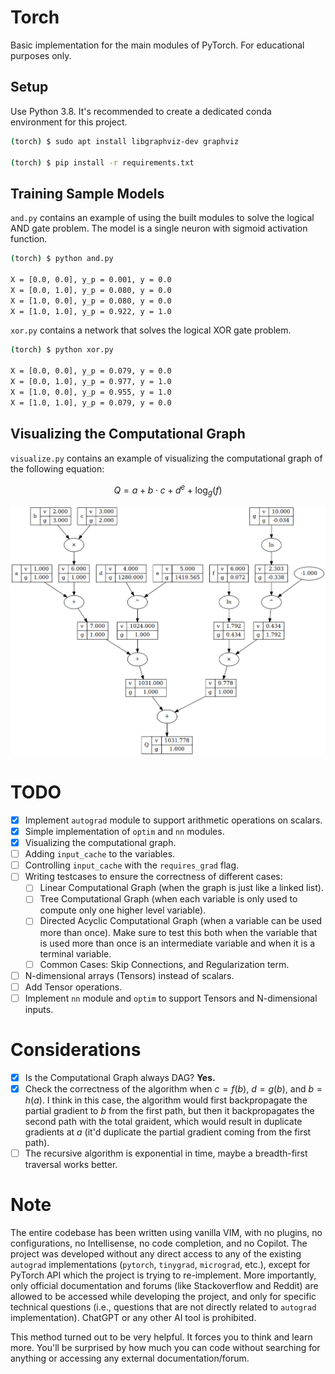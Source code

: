 # Torch

Basic implementation for the main modules of PyTorch. For educational purposes only. 

## Setup

Use Python 3.8. It's recommended to create a dedicated conda environment for this project.

```bash
(torch) $ sudo apt install libgraphviz-dev graphviz

(torch) $ pip install -r requirements.txt
```

## Training Sample Models

`and.py` contains an example of using the built modules to solve the logical AND gate problem. The model is a single neuron with sigmoid activation function.

```bash
(torch) $ python and.py

X = [0.0, 0.0], y_p = 0.001, y = 0.0
X = [0.0, 1.0], y_p = 0.080, y = 0.0
X = [1.0, 0.0], y_p = 0.080, y = 0.0
X = [1.0, 1.0], y_p = 0.922, y = 1.0

```

`xor.py` contains a network that solves the logical XOR gate problem.

```bash
(torch) $ python xor.py

X = [0.0, 0.0], y_p = 0.079, y = 0.0
X = [0.0, 1.0], y_p = 0.977, y = 1.0
X = [1.0, 0.0], y_p = 0.955, y = 1.0
X = [1.0, 1.0], y_p = 0.079, y = 0.0

```

## Visualizing the Computational Graph

`visualize.py` contains an example of visualizing the computational graph of the following equation:

$$Q = a + b \cdot c + d ^ e + \log_{g}(f)$$

![Computational Graph](graph.png)

# TODO

- [x] Implement `autograd` module to support arithmetic operations on scalars.
- [x] Simple implementation of `optim` and `nn` modules.
- [x] Visualizing the computational graph.
- [ ] Adding `input_cache` to the variables.
- [ ] Controlling `input_cache` with the `requires_grad` flag.
- [ ] Writing testcases to ensure the correctness of different cases:
	- [ ] Linear Computational Graph (when the graph is just like a linked list).
	- [ ] Tree Computational Graph (when each variable is only used to compute only one higher level variable).
	- [ ] Directed Acyclic Computational Graph (when a variable can be used more than once). Make sure to test this both when the variable that is used more than once is an intermediate variable and when it is a terminal variable.
	- [ ] Common Cases: Skip Connections, and Regularization term.
- [ ] N-dimensional arrays (Tensors) instead of scalars.
- [ ] Add Tensor operations.
- [ ] Implement `nn` module and `optim` to support Tensors and N-dimensional inputs.

# Considerations

- [x] Is the Computational Graph always DAG? **Yes.**
- [x] Check the correctness of the algorithm when $c = f(b)$, $d = g(b)$, and $b = h(a)$. I think in this case, the algorithm would first backpropagate the partial gradient to $b$ from the first path, but then it backpropagates the second path with the total graident, which would result in duplicate gradients at $a$ (it'd duplicate the partial gradient coming from the first path).
- [ ] The recursive algorithm is exponential in time, maybe a breadth-first traversal works better.

# Note

The entire codebase has been written using vanilla VIM, with no plugins, no configurations, no Intellisense, no code completion, and no Copilot. The project was developed without any direct access to any of the existing `autograd` implementations (`pytorch`, `tinygrad`, `micrograd`, etc.), except for PyTorch API which the project is trying to re-implement. More importantly, only official documentation and forums (like Stackoverflow and Reddit) are allowed to be accessed while developing the project, and only for specific technical questions (i.e., questions that are not directly related to `autograd` implementation). ChatGPT or any other AI tool is prohibited.

This method turned out to be very helpful. It forces you to think and learn more. You'll be surprised by how much you can code without searching for anything or accessing any external documentation/forum.
